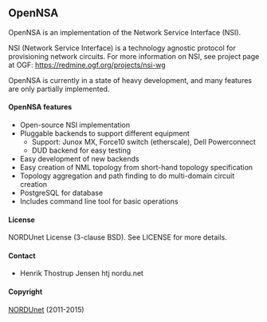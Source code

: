 OpenNSA
-------

OpenNSA is an implementation of the Network Service Interface (NSI).

NSI (Network Service Interface) is a technology agnostic protocol for
provisioning network circuits. For more information on NSI, see project page at
OGF: https://redmine.ogf.org/projects/nsi-wg

OpenNSA is currently in a state of heavy development, and many features are
only partially implemented.


#### OpenNSA features

* Open-source NSI implementation
* Pluggable backends to support different equipment
  * Support: Junox MX, Force10 switch (etherscale), Dell Powerconnect
  * DUD backend for easy testing
* Easy development of new backends
* Easy creation of NML topology from short-hand topology specification
* Topology aggregation and path finding to do multi-domain circuit creation
* PostgreSQL for database
* Includes command line tool for basic operations


#### License

NORDUnet License (3-clause BSD). See LICENSE for more details.

#### Contact

* Henrik Thostrup Jensen   htj <at> nordu.net

#### Copyright

[NORDUnet](http://www.nordu.net) (2011-2015)

